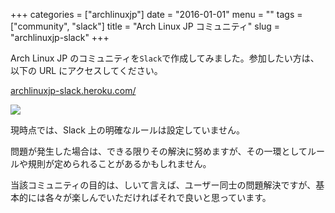 +++
categories = ["archlinuxjp"]
date = "2016-01-01"
menu = ""
tags = ["community", "slack"]
title = "Arch Linux JP コミュニティ"
slug = "archlinuxjp-slack"
+++

Arch Linux JP のコミュニティを`Slack`で作成してみました。参加したい方は、以下の URL にアクセスしてください。

[archlinuxjp-slack.heroku.com/](//archlinuxjp-slack.heroku.com/)

<a href="//archlinuxjp-slack.heroku.com/"><img src="//archlinuxjp-slack.heroku.com/badge.svg"></a>

現時点では、Slack 上の明確なルールは設定していません。

問題が発生した場合は、できる限りその解決に努めますが、その一環としてルールや規則が定められることがあるかもしれません。

当該コミュニティの目的は、しいて言えば、ユーザー同士の問題解決ですが、基本的には各々が楽しんでいただければそれで良いと思っています。

